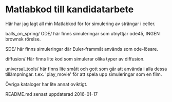 # Matlabkod till kandidatarbete
Här har jag lagt all min Matlabkod för för simulering av strängar i celler.

balls_on_spring/ 
   ODE/ här finns simuleringar som utnyttjar ode45, INGEN brownsk rörelse.

   SDE/ här finns simuleringar där Euler-frammåt används som ode-lösare.

diffusion/ Här finns lite kod som simulerar olika typer av diffusion.

universal_tools/ här finns lite smått och gott som går att använda i alla dessa tillämpningar. t.ex. 'play_movie' för att spela upp simuleringar som en film.

Övriga kataloger har lite annat oviktigt. 

README.md senast uppdaterad 2016-01-17